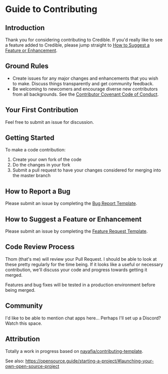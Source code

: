 # Guide to Contributing

## Introduction

Thank you for considering contributing to Credible. If you'd really like to see a feature added to Credible, please jump straight to [How to Suggest a Feature or Enhancement](#How-to-Suggest-a-Feature-or-Enhancement).

## Ground Rules

- Create issues for any major changes and enhancements that you wish to make. Discuss things transparently and get community feedback.
- Be welcoming to newcomers and encourage diverse new contributors from all backgrounds. See the [Contributor Covenant Code of Conduct](CODE_OF_CONDUCT.md).

## Your First Contribution

Feel free to submit an issue for discussion.

## Getting Started

To make a code contribution:

1. Create your own fork of the code
2. Do the changes in your fork
3. Submit a pull request to have your changes considered for merging into the master branch


## How to Report a Bug
Please submit an issue by completing the [Bug Report Template](https://github.com/thombruce/credible/issues/new?template=bug_report.md).

## How to Suggest a Feature or Enhancement

Please submit an issue by completing the [Feature Request Template](https://github.com/thombruce/credible/issues/new?template=feature_request.md).

## Code Review Process

Thom (that's me) will review your Pull Request. I should be able to look at these pretty regularly for the time being. If it looks like a useful or necessary contribution, we'll discuss your code and progress towards getting it merged.

Features and bug fixes will be tested in a production environment before being merged.

## Community

I'd like to be able to mention chat apps here... Perhaps I'll set up a Discord? Watch this space.

## Attribution

Totally a work in progress based on [nayafia/contributing-template](https://github.com/nayafia/contributing-template/blob/master/CONTRIBUTING-template.md).

See also: https://opensource.guide/starting-a-project/#launching-your-own-open-source-project
